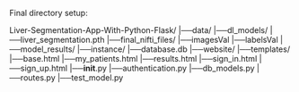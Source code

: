 Final directory setup:

Liver-Segmentation-App-With-Python-Flask/
    |──data/
       |──dl_models/
          |──liver_segmentation.pth
       |──final_nifti_files/
          |──imagesVal
          |──labelsVal
      |──model_results/
    |──instance/
       |──database.db
    |──website/
       |──templates/
          |──base.html
          |──my_patients.html
          |──results.html
          |──sign_in.html
          |──sign_up.html
    |──__init__.py
    |──authentication.py
    |──db_models.py
    |──routes.py
    |──test_model.py
     

